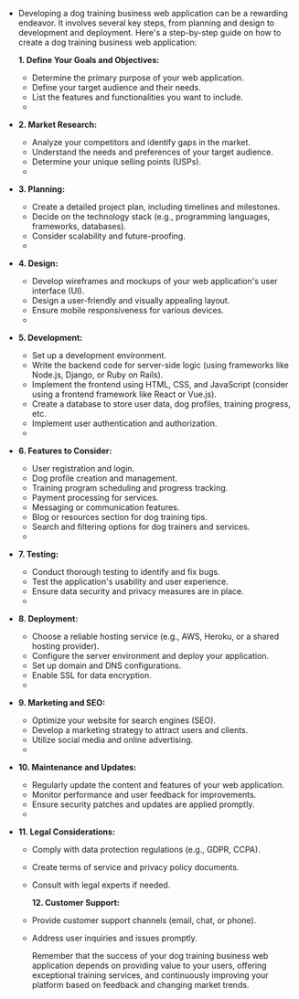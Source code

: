 - Developing a dog training business web application can be a rewarding endeavor. It involves several key steps, from planning and design to development and deployment. Here's a step-by-step guide on how to create a dog training business web application:
  
  **1. Define Your Goals and Objectives:**
	- Determine the primary purpose of your web application.
	- Define your target audience and their needs.
	- List the features and functionalities you want to include.
	-
- **2. Market Research:**
	- Analyze your competitors and identify gaps in the market.
	- Understand the needs and preferences of your target audience.
	- Determine your unique selling points (USPs).
	-
- **3. Planning:**
	- Create a detailed project plan, including timelines and milestones.
	- Decide on the technology stack (e.g., programming languages, frameworks, databases).
	- Consider scalability and future-proofing.
	-
- **4. Design:**
	- Develop wireframes and mockups of your web application's user interface (UI).
	- Design a user-friendly and visually appealing layout.
	- Ensure mobile responsiveness for various devices.
	-
- **5. Development:**
	- Set up a development environment.
	- Write the backend code for server-side logic (using frameworks like Node.js, Django, or Ruby on Rails).
	- Implement the frontend using HTML, CSS, and JavaScript (consider using a frontend framework like React or Vue.js).
	- Create a database to store user data, dog profiles, training progress, etc.
	- Implement user authentication and authorization.
	-
- **6. Features to Consider:**
	- User registration and login.
	- Dog profile creation and management.
	- Training program scheduling and progress tracking.
	- Payment processing for services.
	- Messaging or communication features.
	- Blog or resources section for dog training tips.
	- Search and filtering options for dog trainers and services.
	-
- **7. Testing:**
	- Conduct thorough testing to identify and fix bugs.
	- Test the application's usability and user experience.
	- Ensure data security and privacy measures are in place.
	-
- **8. Deployment:**
	- Choose a reliable hosting service (e.g., AWS, Heroku, or a shared hosting provider).
	- Configure the server environment and deploy your application.
	- Set up domain and DNS configurations.
	- Enable SSL for data encryption.
	-
- **9. Marketing and SEO:**
	- Optimize your website for search engines (SEO).
	- Develop a marketing strategy to attract users and clients.
	- Utilize social media and online advertising.
	-
- **10. Maintenance and Updates:**
	- Regularly update the content and features of your web application.
	- Monitor performance and user feedback for improvements.
	- Ensure security patches and updates are applied promptly.
	-
- **11. Legal Considerations:**
	- Comply with data protection regulations (e.g., GDPR, CCPA).
	- Create terms of service and privacy policy documents.
	- Consult with legal experts if needed.
	  
	  **12. Customer Support:**
	- Provide customer support channels (email, chat, or phone).
	- Address user inquiries and issues promptly.
	  
	  Remember that the success of your dog training business web application depends on providing value to your users, offering exceptional training services, and continuously improving your platform based on feedback and changing market trends.